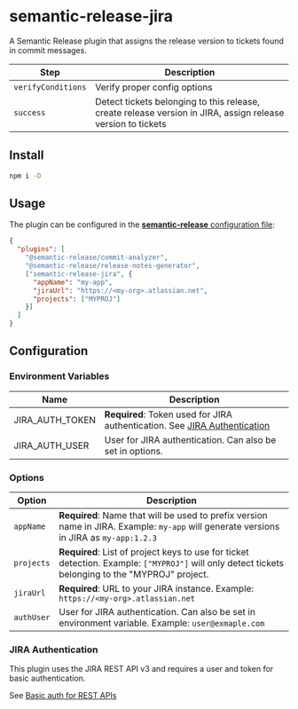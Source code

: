 # semantic-release-jira
A Semantic Release plugin that assigns the release version to tickets found in commit messages.

| Step               | Description                                                                                                 |
|--------------------|-------------------------------------------------------------------------------------------------------------|
| `verifyConditions` | Verify proper config options                                                                                |
| `success`          | Detect tickets belonging to this release, create release version in JIRA, assign release version to tickets |

## Install

```bash
npm i -D 
```

## Usage

The plugin can be configured in the [**semantic-release** configuration file](https://github.com/semantic-release/semantic-release/blob/master/docs/usage/configuration.md#configuration):

```json
{
  "plugins": [
    "@semantic-release/commit-analyzer",
    "@semantic-release/release-notes-generator",
    ["semantic-release-jira", {
      "appName": "my-app",
      "jiraUrl": "https://<my-org>.atlassian.net",
      "projects": ["MYPROJ"]
    }]
  ]
}
```

## Configuration

### Environment Variables

| Name            | Description                                                                                       |
|-----------------|---------------------------------------------------------------------------------------------------|
| JIRA_AUTH_TOKEN | **Required**: Token used for JIRA authentication. See [JIRA Authentication](#jira-authentication) |
| JIRA_AUTH_USER  | User for JIRA authentication. Can also be set in options.                                         |


### Options

| Option     | Description                                                                                                                                       |
|------------|---------------------------------------------------------------------------------------------------------------------------------------------------|
| `appName`  | **Required**: Name that will be used to prefix version name in JIRA. Example: `my-app` will generate versions in JIRA as `my-app:1.2.3`           |
| `projects` | **Required**: List of project keys to use for ticket detection. Example: `["MYPROJ"]` will only detect tickets belonging to the "MYPROJ" project. |
| `jiraUrl`  | **Required**: URL to your JIRA instance. Example: `https://<my-org>.atlassian.net`                                                                |
| `authUser` | User for JIRA authentication. Can also be set in environment variable. Example: `user@exmaple.com`                                                |

### JIRA Authentication

This plugin uses the JIRA REST API v3 and requires a user and token for basic authentication.

See [Basic auth for REST APIs](https://developer.atlassian.com/cloud/jira/platform/basic-auth-for-rest-apis/)